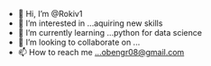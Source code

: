 - 👋 Hi, I’m @Rokiv1
- 👀 I’m interested in ...aquiring new skills
- 🌱 I’m currently learning ...python for data science
- 💞️ I’m looking to collaborate on ...
- 📫 How to reach me ...obengr08@gmail.com

<!---
Rokiv1/Rokiv1 is a ✨ special ✨ repository because its `README.md` (this file) appears on your GitHub profile.
You can click the Preview link to take a look at your changes.
--->
